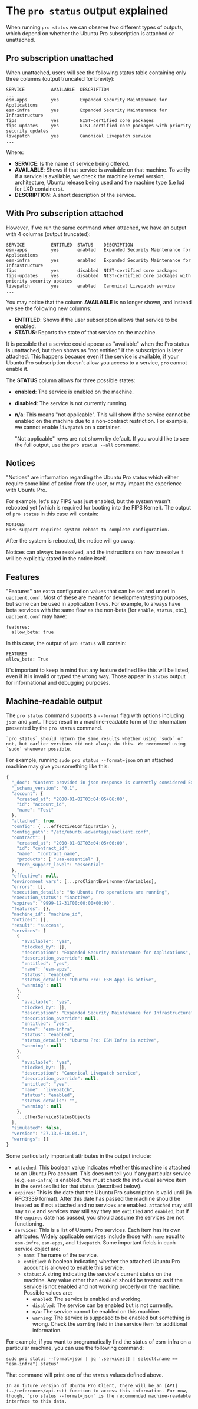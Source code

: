# The `pro status` output explained

When running `pro status` we can observe two different types of outputs, which
depend on whether the Ubuntu Pro subscription is attached or unattached.

## Pro subscription unattached
When unattached, users will see the following status table containing only
three columns (output truncated for brevity):

```text
SERVICE          AVAILABLE  DESCRIPTION
...
esm-apps         yes        Expanded Security Maintenance for Applications
esm-infra        yes        Expanded Security Maintenance for Infrastructure
fips             yes        NIST-certified core packages
fips-updates     yes        NIST-certified core packages with priority security updates
livepatch        yes        Canonical Livepatch service
...
```

Where:

* **SERVICE**: Is the name of service being offered.
* **AVAILABLE**: Shows if that service is available on that machine. To verify
  if a service is available, we check the machine kernel version, architecture,
  Ubuntu release being used and the machine type (i.e lxd for LXD containers).
* **DESCRIPTION**: A short description of the service.

## With Pro subscription attached

However, if we run the same command when attached, we have an output with 4
columns (output truncated):

```text
SERVICE          ENTITLED  STATUS    DESCRIPTION
esm-apps         yes       enabled   Expanded Security Maintenance for Applications
esm-infra        yes       enabled   Expanded Security Maintenance for Infrastructure
fips             yes       disabled  NIST-certified core packages
fips-updates     yes       disabled  NIST-certified core packages with priority security updates
livepatch        yes       enabled   Canonical Livepatch service
...
```

You may notice that the column **AVAILABLE** is no longer shown, and instead we
see the following new columns:

* **ENTITLED**: Shows if the user subscription allows that service to be
  enabled.
* **STATUS**: Reports the state of that service on the machine.

It is possible that a service could appear as "available" when the Pro status is
unattached, but then shows as "not entitled" if the subscription is later
attached. This happens because even if the service is available, if your Ubuntu
Pro subscription doesn't allow you access to a service, `pro` cannot enable it.

The **STATUS** column allows for three possible states:

* **enabled**: The service is enabled on the machine.
* **disabled**: The service is not currently running.
* **n/a**: This means "not applicable". This will show if the service cannot be
  enabled on the machine due to a non-contract restriction. For example, we
  cannot enable `livepatch` on a container.

  "Not applicable" rows are not shown by default. If you would like to see
  the full output, use the `pro status --all` command.

## Notices

"Notices" are information regarding the Ubuntu Pro status which either require
some kind of action from the user, or may impact the experience with Ubuntu Pro.

For example, let's say FIPS was just enabled, but the system wasn't rebooted
yet (which is required for booting into the FIPS Kernel). The output of
`pro status` in this case will contain:

```
NOTICES
FIPS support requires system reboot to complete configuration.
```

After the system is rebooted, the notice will go away.

Notices can always be resolved, and the instructions on how to resolve it will
be explicitly stated in the notice itself.

## Features

"Features" are extra configuration values that can be set and unset in
`uaclient.conf`. Most of these are meant for development/testing purposes, but
some can be used in application flows. For example, to always have beta services
with the same flow as the non-beta (for `enable`, `status`, etc.),
`uaclient.conf` may have:

```
features:
  allow_beta: true
```

In this case, the output of `pro status` will contain:

```
FEATURES
allow_beta: True
```

It's important to keep in mind that any feature defined like this will be
listed, even if it is invalid or typed the wrong way. Those appear in `status`
output for informational and debugging purposes.

## Machine-readable output

The `pro status` command supports a `--format` flag with options including `json` and `yaml`. These result in a machine-readable form of the information presented by the `pro status` command.

```{note}
`pro status` should return the same results whether using `sudo` or not, but earlier versions did not always do this. We recommend using `sudo` whenever possible.
```

For example, running `sudo pro status --format=json` on an attached machine may give you something like this:
```javascript
{
  "_doc": "Content provided in json response is currently considered Experimental and may change",
  "_schema_version": "0.1",
  "account": {
    "created_at": "2000-01-02T03:04:05+06:00",
    "id": "account_id",
    "name": "Test"
  },
  "attached": true,
  "config": { ...effectiveConfiguration },
  "config_path": "/etc/ubuntu-advantage/uaclient.conf",
  "contract": {
    "created_at": "2000-01-02T03:04:05+06:00",
    "id": "contract_id",
    "name": "contract_name",
    "products": [ "uaa-essential" ],
    "tech_support_level": "essential"
  },
  "effective": null,
  "environment_vars": [...proClientEnvironmentVariables],
  "errors": [],
  "execution_details": "No Ubuntu Pro operations are running",
  "execution_status": "inactive",
  "expires": "9999-12-31T00:00:00+00:00",
  "features": {},
  "machine_id": "machine_id",
  "notices": [],
  "result": "success",
  "services": [
    {
      "available": "yes",
      "blocked_by": [],
      "description": "Expanded Security Maintenance for Applications",
      "description_override": null,
      "entitled": "yes",
      "name": "esm-apps",
      "status": "enabled",
      "status_details": "Ubuntu Pro: ESM Apps is active",
      "warning": null
    },
    {
      "available": "yes",
      "blocked_by": [],
      "description": "Expanded Security Maintenance for Infrastructure",
      "description_override": null,
      "entitled": "yes",
      "name": "esm-infra",
      "status": "enabled",
      "status_details": "Ubuntu Pro: ESM Infra is active",
      "warning": null
    },
    {
      "available": "yes",
      "blocked_by": [],
      "description": "Canonical Livepatch service",
      "description_override": null,
      "entitled": "yes",
      "name": "livepatch",
      "status": "enabled",
      "status_details": "",
      "warning": null
    },
    ...otherServiceStatusObjects
  ],
  "simulated": false,
  "version": "27.13.6~18.04.1",
  "warnings": []
}
```

Some particularly important attributes in the output include:
* `attached`: This boolean value indicates whether this machine is attached to an Ubuntu Pro account. This does not tell you if any particular service (e.g. `esm-infra`) is enabled. You must check the individual service item in the `services` list for that status (described below).
* `expires`: This is the date that the Ubuntu Pro subscription is valid until (in RFC3339 format). After this date has passed the machine should be treated as if not attached and no services are enabled. `attached` may still say `true` and services may still say they are `entitled` and `enabled`, but if the `expires` date has passed, you should assume the services are not functioning.
* `services`: This is a list of Ubuntu Pro services. Each item has its own attributes. Widely applicable services include those with `name` equal to `esm-infra`, `esm-apps`, and `livepatch`. Some important fields in each service object are:
  * `name`: The name of the service.
  * `entitled`: A boolean indicating whether the attached Ubuntu Pro account is allowed to enable this service.
  * `status`: A string indicating the service's current status on the machine. Any value other than `enabled` should be treated as if the service is not enabled and not working properly on the machine. Possible values are:
    * `enabled`: The service is enabled and working.
    * `disabled`: The service can be enabled but is not currently.
    * `n/a`: The service cannot be enabled on this machine.
    * `warning`: The service is supposed to be enabled but something is wrong. Check the `warning` field in the service item for additional information.

For example, if you want to programatically find the status of esm-infra on a particular machine, you can use the following command:
```shell
sudo pro status --format=json | jq '.services[] | select(.name == "esm-infra").status'
```
That command will print one of the `status` values defined above.

```{attention}
In an future version of Ubuntu Pro Client, there will be an [API](../references/api.rst) function to access this information. For now, though, `pro status --format=json` is the recommended machine-readable interface to this data.
```
